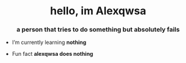 <h1 align="center">hello, im Alexqwsa</h1>
<h3 align="center">a person that tries to do something but absolutely fails</h3>

- I’m currently learning **nothing**

- Fun fact **alexqwsa does nothing**
